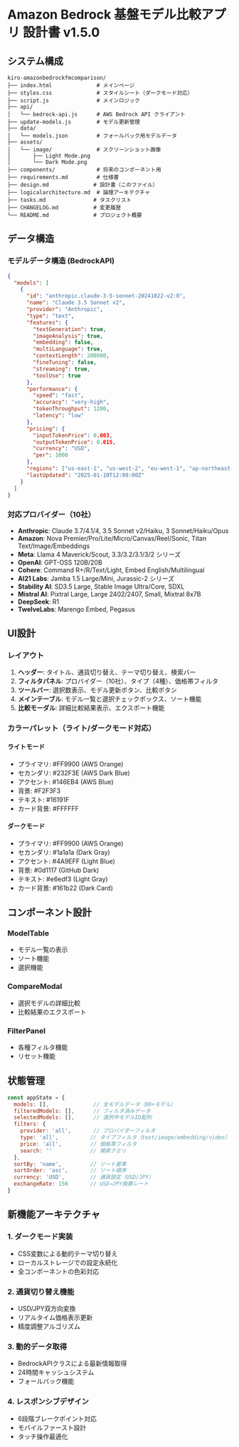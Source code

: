 # Amazon Bedrock 基盤モデル比較アプリ 設計書 v1.5.0

## システム構成
```
kiro-amazonbedrockfmcomparison/
├── index.html              # メインページ
├── styles.css              # スタイルシート（ダークモード対応）
├── script.js               # メインロジック
├── api/
│   └── bedrock-api.js      # AWS Bedrock API クライアント
├── update-models.js        # モデル更新管理
├── data/
│   └── models.json         # フォールバック用モデルデータ
├── assets/
│   └── image/              # スクリーンショット画像
│       ├── Light Mode.png
│       └── Dark Mode.png
├── components/             # 将来のコンポーネント用
├── requirements.md         # 仕様書
├── design.md              # 設計書（このファイル）
├── logicalarchitecture.md  # 論理アーキテクチャ
├── tasks.md               # タスクリスト
├── CHANGELOG.md           # 変更履歴
└── README.md              # プロジェクト概要
```

## データ構造

### モデルデータ構造 (BedrockAPI)
```json
{
  "models": [
    {
      "id": "anthropic.claude-3-5-sonnet-20241022-v2:0",
      "name": "Claude 3.5 Sonnet v2",
      "provider": "Anthropic",
      "type": "text",
      "features": {
        "textGeneration": true,
        "imageAnalysis": true,
        "embedding": false,
        "multiLanguage": true,
        "contextLength": 200000,
        "fineTuning": false,
        "streaming": true,
        "toolUse": true
      },
      "performance": {
        "speed": "fast",
        "accuracy": "very-high",
        "tokenThroughput": 1200,
        "latency": "low"
      },
      "pricing": {
        "inputTokenPrice": 0.003,
        "outputTokenPrice": 0.015,
        "currency": "USD",
        "per": 1000
      },
      "regions": ["us-east-1", "us-west-2", "eu-west-1", "ap-northeast-1"],
      "lastUpdated": "2025-01-10T12:00:00Z"
    }
  ]
}
```

### 対応プロバイダー（10社）
- **Anthropic**: Claude 3.7/4.1/4, 3.5 Sonnet v2/Haiku, 3 Sonnet/Haiku/Opus
- **Amazon**: Nova Premier/Pro/Lite/Micro/Canvas/Reel/Sonic, Titan Text/Image/Embeddings
- **Meta**: Llama 4 Maverick/Scout, 3.3/3.2/3.1/3/2 シリーズ
- **OpenAI**: GPT-OSS 120B/20B
- **Cohere**: Command R+/R/Text/Light, Embed English/Multilingual
- **AI21 Labs**: Jamba 1.5 Large/Mini, Jurassic-2 シリーズ
- **Stability AI**: SD3.5 Large, Stable Image Ultra/Core, SDXL
- **Mistral AI**: Pixtral Large, Large 2402/2407, Small, Mixtral 8x7B
- **DeepSeek**: R1
- **TwelveLabs**: Marengo Embed, Pegasus

## UI設計

### レイアウト
1. **ヘッダー**: タイトル、通貨切り替え、テーマ切り替え、検索バー
2. **フィルタパネル**: プロバイダー（10社）、タイプ（4種）、価格帯フィルタ
3. **ツールバー**: 選択数表示、モデル更新ボタン、比較ボタン
4. **メインテーブル**: モデル一覧と選択チェックボックス、ソート機能
5. **比較モーダル**: 詳細比較結果表示、エクスポート機能

### カラーパレット（ライト/ダークモード対応）

#### ライトモード
- プライマリ: #FF9900 (AWS Orange)
- セカンダリ: #232F3E (AWS Dark Blue)
- アクセント: #146EB4 (AWS Blue)
- 背景: #F2F3F3
- テキスト: #16191F
- カード背景: #FFFFFF

#### ダークモード
- プライマリ: #FF9900 (AWS Orange)
- セカンダリ: #1a1a1a (Dark Gray)
- アクセント: #4A9EFF (Light Blue)
- 背景: #0d1117 (GitHub Dark)
- テキスト: #e6edf3 (Light Gray)
- カード背景: #161b22 (Dark Card)

## コンポーネント設計

### ModelTable
- モデル一覧の表示
- ソート機能
- 選択機能

### CompareModal
- 選択モデルの詳細比較
- 比較結果のエクスポート

### FilterPanel
- 各種フィルタ機能
- リセット機能

## 状態管理
```javascript
const appState = {
  models: [],              // 全モデルデータ（80+モデル）
  filteredModels: [],      // フィルタ済みデータ
  selectedModels: [],      // 選択中モデルID配列
  filters: {
    provider: 'all',       // プロバイダーフィルタ
    type: 'all',          // タイプフィルタ（text/image/embedding/video）
    price: 'all',         // 価格帯フィルタ
    search: ''            // 検索クエリ
  },
  sortBy: 'name',         // ソート基準
  sortOrder: 'asc',       // ソート順序
  currency: 'USD',        // 通貨設定（USD/JPY）
  exchangeRate: 150       // USD→JPY換算レート
}
```

## 新機能アーキテクチャ

### 1. ダークモード実装
- CSS変数による動的テーマ切り替え
- ローカルストレージでの設定永続化
- 全コンポーネントの色彩対応

### 2. 通貨切り替え機能
- USD/JPY双方向変換
- リアルタイム価格表示更新
- 精度調整アルゴリズム

### 3. 動的データ取得
- BedrockAPIクラスによる最新情報取得
- 24時間キャッシュシステム
- フォールバック機能

### 4. レスポンシブデザイン
- 6段階ブレークポイント対応
- モバイルファースト設計
- タッチ操作最適化